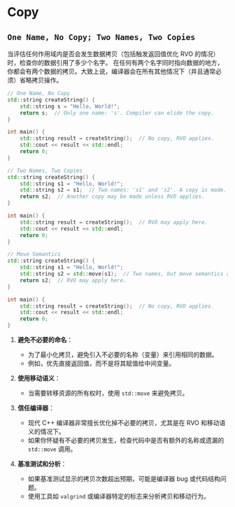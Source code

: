 # Copy

## `One Name, No Copy; Two Names, Two Copies`

当评估任何作用域内是否会发生数据拷贝（包括触发返回值优化 RVO 的情况）时，检查你的数据引用了多少个名字。
在任何有两个名字同时指向数据的地方，你都会有两个数据的拷贝。大致上说，编译器会在所有其他情况下（并且通常必须）省略拷贝操作。

```cpp
// One Name, No Copy
std::string createString() {
    std::string s = "Hello, World!";
    return s;  // Only one name: 's'. Compiler can elide the copy.
}

int main() {
    std::string result = createString();  // No copy, RVO applies.
    std::cout << result << std::endl;
    return 0;
}
```

```cpp
// Two Names, Two Copies
std::string createString() {
    std::string s1 = "Hello, World!";
    std::string s2 = s1;  // Two names: 's1' and 's2'. A copy is made.
    return s2;  // Another copy may be made unless RVO applies.
}

int main() {
    std::string result = createString();  // RVO may apply here.
    std::cout << result << std::endl;
    return 0;
}
```

```cpp
// Move Semantics
std::string createString() {
    std::string s1 = "Hello, World!";
    std::string s2 = std::move(s1);  // Two names, but move semantics avoid a copy.
    return s2;  // RVO may apply here.
}

int main() {
    std::string result = createString();  // No copy, RVO applies.
    std::cout << result << std::endl;
    return 0;
}
```

1. **避免不必要的命名**：
   - 为了最小化拷贝，避免引入不必要的名称（变量）来引用相同的数据。
   - 例如，优先直接返回值，而不是将其赋值给中间变量。

2. **使用移动语义**：
   - 当需要转移资源的所有权时，使用 `std::move` 来避免拷贝。

3. **信任编译器**：
   - 现代 C++ 编译器非常擅长优化掉不必要的拷贝，尤其是在 RVO 和移动语义的情况下。
   - 如果你怀疑有不必要的拷贝发生，检查代码中是否有额外的名称或遗漏的 `std::move` 调用。

4. **基准测试和分析**：
   - 如果基准测试显示的拷贝次数超出预期，可能是编译器 bug 或代码结构问题。
   - 使用工具如 `valgrind` 或编译器特定的标志来分析拷贝和移动行为。